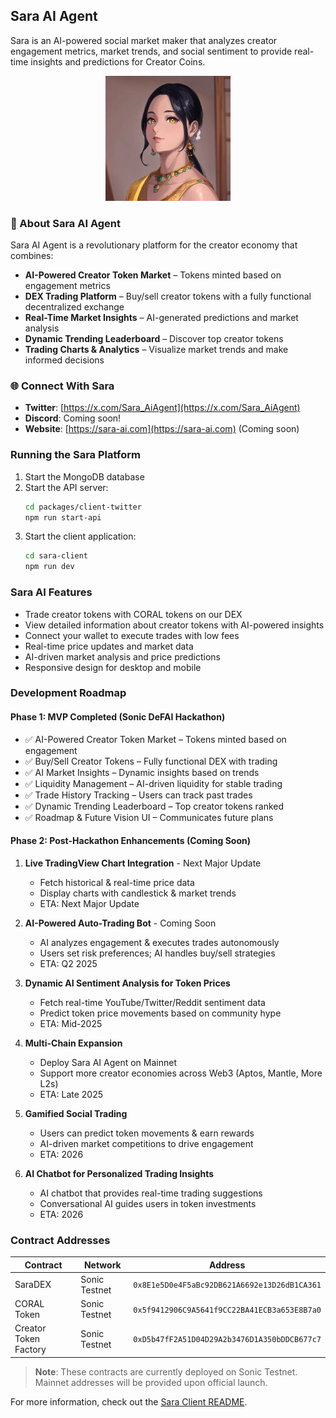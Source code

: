 ## Sara AI Agent

Sara is an AI-powered social market maker that analyzes creator engagement metrics, market trends, and social sentiment to provide real-time insights and predictions for Creator Coins.

<div align="center">
  <img src="./sara-client/public/Sara.jpg" alt="Sara AI Agent" width="200" />
</div>

### 🚀 About Sara AI Agent

Sara AI Agent is a revolutionary platform for the creator economy that combines:

- **AI-Powered Creator Token Market** – Tokens minted based on engagement metrics
- **DEX Trading Platform** – Buy/sell creator tokens with a fully functional decentralized exchange
- **Real-Time Market Insights** – AI-generated predictions and market analysis
- **Dynamic Trending Leaderboard** – Discover top creator tokens
- **Trading Charts & Analytics** – Visualize market trends and make informed decisions

### 🌐 Connect With Sara

- **Twitter**: [https://x.com/Sara_AiAgent](https://x.com/Sara_AiAgent)
- **Discord**: Coming soon!
- **Website**: [https://sara-ai.com](https://sara-ai.com) (Coming soon)

### Running the Sara Platform

1. Start the MongoDB database
2. Start the API server:
   ```bash
   cd packages/client-twitter
   npm run start-api
   ```
3. Start the client application:
   ```bash
   cd sara-client
   npm run dev
   ```

### Sara AI Features

- Trade creator tokens with CORAL tokens on our DEX
- View detailed information about creator tokens with AI-powered insights
- Connect your wallet to execute trades with low fees
- Real-time price updates and market data
- AI-driven market analysis and price predictions
- Responsive design for desktop and mobile

### Development Roadmap

#### Phase 1: MVP Completed (Sonic DeFAI Hackathon)
- ✅ AI-Powered Creator Token Market – Tokens minted based on engagement
- ✅ Buy/Sell Creator Tokens – Fully functional DEX with trading
- ✅ AI Market Insights – Dynamic insights based on trends
- ✅ Liquidity Management – AI-driven liquidity for stable trading
- ✅ Trade History Tracking – Users can track past trades
- ✅ Dynamic Trending Leaderboard – Top creator tokens ranked
- ✅ Roadmap & Future Vision UI – Communicates future plans

#### Phase 2: Post-Hackathon Enhancements (Coming Soon)
1. **Live TradingView Chart Integration** - Next Major Update
   - Fetch historical & real-time price data
   - Display charts with candlestick & market trends
   - ETA: Next Major Update

2. **AI-Powered Auto-Trading Bot** - Coming Soon
   - AI analyzes engagement & executes trades autonomously
   - Users set risk preferences; AI handles buy/sell strategies
   - ETA: Q2 2025

3. **Dynamic AI Sentiment Analysis for Token Prices**
   - Fetch real-time YouTube/Twitter/Reddit sentiment data
   - Predict token price movements based on community hype
   - ETA: Mid-2025

4. **Multi-Chain Expansion**
   - Deploy Sara AI Agent on Mainnet
   - Support more creator economies across Web3 (Aptos, Mantle, More L2s)
   - ETA: Late 2025

5. **Gamified Social Trading**
   - Users can predict token movements & earn rewards
   - AI-driven market competitions to drive engagement
   - ETA: 2026

6. **AI Chatbot for Personalized Trading Insights**
   - AI chatbot that provides real-time trading suggestions
   - Conversational AI guides users in token investments
   - ETA: 2026

### Contract Addresses

| Contract | Network | Address |
|----------|---------|---------|
| SaraDEX | Sonic Testnet | `0x8E1e5D0e4F5aBc92DB621A6692e13D26dB1CA361` |
| CORAL Token | Sonic Testnet | `0x5f9412906C9A5641f9CC22BA41ECB3a653E8B7a0` |
| Creator Token Factory | Sonic Testnet | `0xD5b47fF2A51D04D29A2b3476D1A350bDDCB677c7` |

> **Note**: These contracts are currently deployed on Sonic Testnet. Mainnet addresses will be provided upon official launch.

For more information, check out the [Sara Client README](./sara-client/README.md).
